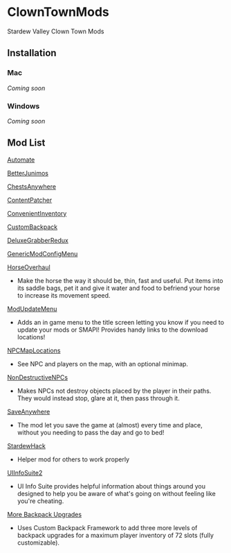 # ClownTownMods
Stardew Valley Clown Town Mods

## Installation

### Mac

_Coming soon_

### Windows

_Coming soon_

## Mod List
[Automate](https://www.nexusmods.com/stardewvalley/mods/1063)

[BetterJunimos](https://www.nexusmods.com/stardewvalley/mods/2221)

[ChestsAnywhere](https://www.nexusmods.com/stardewvalley/mods/518)

[ContentPatcher](https://www.nexusmods.com/stardewvalley/mods/1915)

[ConvenientInventory](https://www.nexusmods.com/stardewvalley/mods/10384)

[CustomBackpack](https://www.nexusmods.com/stardewvalley/mods/13826)

[DeluxeGrabberRedux](https://www.nexusmods.com/stardewvalley/mods/7920)

[GenericModConfigMenu](https://www.nexusmods.com/stardewvalley/mods/5098)

[HorseOverhaul](https://www.nexusmods.com/stardewvalley/mods/7911)
- Make the horse the way it should be, thin, fast and useful. Put items into its saddle bags, pet it and give it water and food to befriend your horse to increase its movement speed. 

[ModUpdateMenu](https://www.nexusmods.com/stardewvalley/mods/2536)
-  Adds an in game menu to the title screen letting you know if you need to update your mods or SMAPI! Provides handy links to the download locations! 

[NPCMapLocations](https://www.nexusmods.com/stardewvalley/mods/239)
-  See NPC and players on the map, with an optional minimap. 

[NonDestructiveNPCs](https://www.nexusmods.com/stardewvalley/mods/5176)
-  Makes NPCs not destroy objects placed by the player in their paths. They would instead stop, glare at it, then pass through it. 

[SaveAnywhere](https://www.nexusmods.com/stardewvalley/mods/8386)
- The mod let you save the game at (almost) every time and place, without you needing to pass the day and go to bed! 

[StardewHack](https://www.nexusmods.com/stardewvalley/mods/3213)
- Helper mod for others to work properly

[UIInfoSuite2](https://github.com/Annosz/UIInfoSuite2)
- UI Info Suite provides helpful information about things around you designed to help you be aware of what's going on without feeling like you're cheating.

[More Backpack Upgrades](https://www.nexusmods.com/stardewvalley/mods/13827)
-  Uses Custom Backpack Framework to add three more levels of backpack upgrades for a maximum player inventory of 72 slots (fully customizable). 
